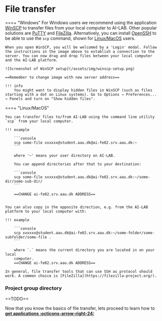 # File transfer
===+ "Windows"
	For Windows users we recommend using the application [WinSCP](https://winscp.net/eng/docs/lang:da) to transfer files from your local computer to AI-LAB. Other popular solutions are [PuTTY](https://www.putty.org/) and [FileZilla](https://filezilla-project.org/). Alternatively, you can install [OpenSSH](https://learn.microsoft.com/en-us/windows-server/administration/openssh/openssh_install_firstuse?tabs=gui) to be able to use the `scp` command, shown for [Linux/MacOS](/getting-started/file-transfer/#__tabbed_1_2) users.

	When you open WinSCP, you will be welcomed by a 'Login' modal. Follow the instructions in the image above to establish a connection to the server. You can now drag and drop files between your local computer and the AI-LAB platform.

	![Screenshot of WinSCP setup](/assets/img/winscp-setup.png)
	
	==Remember to change image with new server address==

	!!! info
		You might want to display hidden files in WinSCP (such as files starting with a dot on Linux systems). Go to Options → Preferences... → Panels and turn on "Show hidden files".

===+ "Linux/MacOS"

	You can transfer files to/from AI-LAB using the command line utility `scp` from your local computer.

	!!! example

		```console
		scp some-file xxxxxx@student.aau.dk@ai-fe02.srv.aau.dk:~
		```
		
		where '~' means your user directory on AI-LAB. 

		You can append directories after that to your destination:

		```console
		scp some-file xxxxxx@student.aau.dk@ai-fe02.srv.aau.dk:~/some-dir/some-sub-dir/
		```

		==CHANGE ai-fe02.srv.aau.dk ADDRESS==


	You can also copy in the opposite direction, e.g. from the AI-LAB platform to your local computer with:

	!!! example

		```console
		scp xxxxxx@student.aau.dk@ai-fe02.srv.aau.dk:~/some-folder/some-subfolder/some-file .
		```
		
		where `.` means the current directory you are located in on your local
		computer.
		==CHANGE ai-fe02.srv.aau.dk ADDRESS==

	In general, file transfer tools that can use SSH as protocol should
	work. A common choice is [FileZilla](https://filezilla-project.org/).

### Project group directory
==TODO==

Now that you know the basics of file transfer, lets proceed to learn how to <span style="color: var(--md-primary-fg-color); font-weight: 700;"><a href="/getting-started/getting-applications">get applications :octicons-arrow-right-24:</a></span>